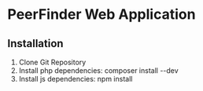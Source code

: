 # PeerFinder Web Application

## Installation

1. Clone Git Repository
2. Install php dependencies: composer install --dev
3. Install js dependencies: npm install